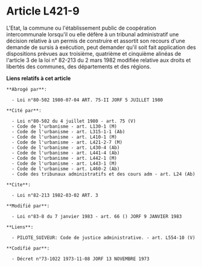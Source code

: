 # Article L421-9

L'Etat, la commune ou l'établissement public de coopération intercommunale lorsqu'il ou elle défère à un tribunal
administratif une décision relative à un permis de construire et assortit son recours d'une demande de sursis à exécution,
peut demander qu'il soit fait application des dispositions prévues aux troisième, quatrième et cinquième alinéas de l'article
3 de la loi n° 82-213 du 2 mars 1982 modifiée relative aux droits et libertés des communes, des départements et des régions.

**Liens relatifs à cet article**

	**Abrogé par**:

	  - Loi n°80-502 1980-07-04 ART. 75-II JORF 5 JUILLET 1980

	**Cité par**:

	  - Loi n°80-502 du 4 juillet 1980 - art. 75 (V)
	  - Code de l'urbanisme - art. L130-1 (M)
	  - Code de l'urbanisme - art. L315-1-1 (Ab)
	  - Code de l'urbanisme - art. L410-1 (M)
	  - Code de l'urbanisme - art. L421-2-7 (M)
	  - Code de l'urbanisme - art. L430-4 (Ab)
	  - Code de l'urbanisme - art. L441-4 (Ab)
	  - Code de l'urbanisme - art. L442-1 (M)
	  - Code de l'urbanisme - art. L443-1 (M)
	  - Code de l'urbanisme - art. L460-2 (Ab)
	  - Code des tribunaux administratifs et des cours adm - art. L24 (Ab)

	**Cite**:

	  - Loi n°82-213 1982-03-02 ART. 3

	**Modifié par**:

	  - Loi n°83-8 du 7 janvier 1983 - art. 66 () JORF 9 JANVIER 1983

	**Liens**:

	  - PILOTE_SUIVEUR: Code de justice administrative. - art. L554-10 (V)

	**Codifié par**:

	  - Décret n°73-1022 1973-11-08 JORF 13 NOVEMBRE 1973

